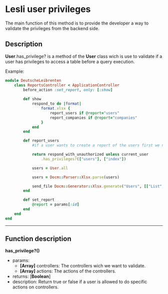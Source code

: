 # Lesli user privileges
The main function of this method is to provide the developer a way to validate the privileges from the backend side.



## Description
**User**.has_privilege? is a method of the **User** class wich is use to validate if a user has privileges to access a table before a query execution.  

Example:  

```ruby
module DeutscheLeibrenten
    class ReportsController < ApplicationController
        before_action :set_report, only: [:show]
    
        def show
            respond_to do |format|
                format.xlsx {
                    report_users if @report="users"
                    report_companies if @report="companies"
                }
            end
        end

        def report_users
            #if a user wants to create a report of the users first we need to validate that he can do the action

            return respond_with_unauthorized unless current_user
                .has_privileges?(["users"], ["index"])

            users = User.all

            users = Docm::Parser::Xlsx.parse(users)

            send_file Docm::Generator::Xlsx.generate("Users", [["List", users]]) 
        end

        def set_report
            @report = params[:id]
        end
    end
end
```
<hr>

## Function description

**has_privilege?()**
- params:
    - **[Array]** controllers: The controllers wich we want to validate.
    - **[Array]** actions:  The actions of the controllers.
- returns: [**Boolean**] 
- description:  Return true or false if a user is allowed to do specific actions on controllers. 